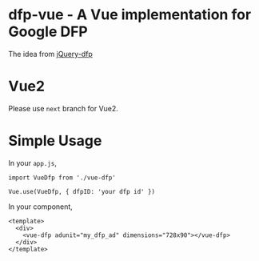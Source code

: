 # dfp-vue - A Vue implementation for Google DFP

The idea from [jQuery-dfp](https://github.com/coop182/jquery.dfp.js)

# Vue2

Please use `next` branch for Vue2.

# Simple Usage

In your `app.js`,

```
import VueDfp from './vue-dfp'

Vue.use(VueDfp, { dfpID: 'your dfp id' })
```

In your component,

```
<template>
  <div>
    <vue-dfp adunit="my_dfp_ad" dimensions="728x90"></vue-dfp>
  </div>
</template>
```

